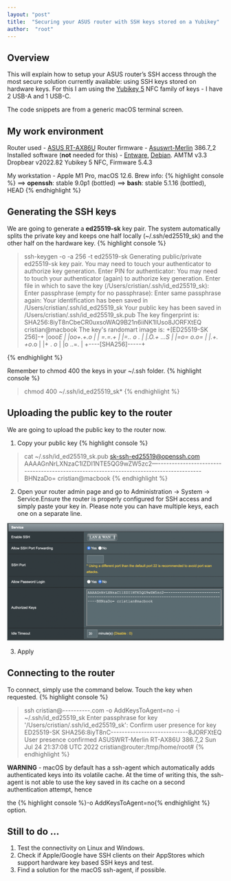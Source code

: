 ```yaml
---
layout: "post"
title:  "Securing your ASUS router with SSH keys stored on a Yubikey"
author:  "root"
---
```


## Overview

This will explain how to setup your ASUS router’s SSH access through the most secure solution currently available: using SSH keys stored on hardware keys. For this I am using the [Yubikey 5](https://www.yubico.com/products/yubikey-5-overview/) NFC family of keys - I have 2 USB-A and 1 USB-C.

The code snippets are from a generic macOS terminal screen.


## My work environment

Router used - [ASUS RT-AX86U](https://www.asus.com/Networking-IoT-Servers/WiFi-Routers/ASUS-Gaming-Routers/RT-AX86U/)
Router firmware - [Asuswrt-Merlin](https://www.asuswrt-merlin.net) 386.7_2
Installed software (**not** needed for this) - [Entware](https://hqt.ro/how-to-install-new-generation-entware/), [Debian](https://hqt.ro/how-to-install-debian-stretch-arm/). AMTM v3.3
Dropbear v2022.82
Yubikey 5 NFC, Firmware 5.4.3

My workstation - Apple M1 Pro, macOS 12.6. Brew info:
{% highlight console %}
==> **openssh**: stable 9.0p1 (bottled)
==> **bash**: stable 5.1.16 (bottled), HEAD
{% endhighlight %}

## Generating the SSH keys

We are going to generate a **ed25519-sk** key pair. The system automatically splits the private key and keeps one half locally (~/.ssh/ed25519_sk) and the other half on the hardware key.
{% highlight console %}
> ssh-keygen -o -a 256 -t ed25519-sk
Generating public/private ed25519-sk key pair.
You may need to touch your authenticator to authorize key generation.
Enter PIN for authenticator:
You may need to touch your authenticator (again) to authorize key generation.
Enter file in which to save the key (/Users/cristian/.ssh/id_ed25519_sk):
Enter passphrase (empty for no passphrase):
Enter same passphrase again:
Your identification has been saved in /Users/cristian/.ssh/id_ed25519_sk
Your public key has been saved in /Users/cristian/.ssh/id_ed25519_sk.pub
The key fingerprint is:
SHA256:8iyT8nCbeCR0uxsoWAQ9B21n6iiNK1IUso8JORFXtEQ cristian@macbook
The key's randomart image is:
+[ED25519-SK 256]-+
|ooo*E            |
|oo+.+.o          |
| =.=.+           |
|=.. o .          |
|.O.+ ...S        |
|=o= o.o=         |
|.+. +o*.o        |
|+  . *o*         |
|o   ..=.         |
+----[SHA256]-----+
>
{% endhighlight %}

Remember to chmod 400 the keys in your ~/.ssh folder.
{% highlight console %}
>chmod 400 ~/.ssh/id_ed25519_sk*
{% endhighlight %}

## Uploading the public key to the router

We are going to upload the public key to the router now.



1. Copy your public key
{% highlight console %}
>cat ~/.ssh/id_ed25519_sk.pub
sk-ssh-ed25519@openssh.com AAAAGnNrLXNzaC1lZDI1NTE5QG9wZW5zc2—---------------------------------------------------------------------------------------BHNzaDo= cristian@macbook
{% endhighlight %}

2. Open your router admin page and go to Administration → System → Service.Ensure the router is properly configured for SSH access and simply paste your key in. Please note you can have multiple keys, each one on a separate line.

![ASUS Admin Console](/assets/images/image1.png "SSH Section")


3. Apply


## Connecting to the router

To connect, simply use the command below. Touch the key when requested.
{% highlight console %}
>ssh cristian@----------.com -o AddKeysToAgent=no -i ~/.ssh/id_ed25519_sk
Enter passphrase for key '/Users/cristian/.ssh/id_ed25519_sk':
Confirm user presence for key ED25519-SK SHA256:8iyT8nC----------------------------8JORFXtEQ
User presence confirmed
ASUSWRT-Merlin RT-AX86U 386.7_2 Sun Jul 24 21:37:08 UTC 2022
cristian@router:/tmp/home/root#
{% endhighlight %}

**WARNING** - macOS by default has a ssh-agent which automatically adds authenticated keys into its volatile cache. At the time of writing this, the ssh-agent is not able to use the key saved in its cache on a second authentication attempt, hence 

the {% highlight console %}-o AddKeysToAgent=no{% endhighlight %} option.


## Still to do …


1. Test the connectivity on Linux and Windows.
2. Check if Apple/Google have SSH clients on their AppStores which support hardware key based SSH keys and test.
3. Find a solution for the macOS ssh-agent, if possible.
